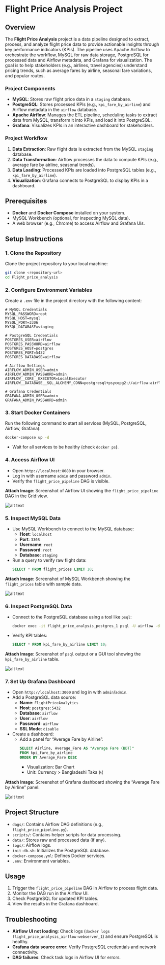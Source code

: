 # Flight Price Analysis Project

## Overview

The **Flight Price Analysis** project is a data pipeline designed to extract, process, and analyze flight price data to provide actionable insights through key performance indicators (KPIs). The pipeline uses Apache Airflow to orchestrate the workflow, MySQL for raw data storage, PostgreSQL for processed data and Airflow metadata, and Grafana for visualization. The goal is to help stakeholders (e.g., airlines, travel agencies) understand pricing trends, such as average fares by airline, seasonal fare variations, and popular routes.

### Project Components

- **MySQL**: Stores raw flight price data in a `staging` database.
- **PostgreSQL**: Stores processed KPIs (e.g., `kpi_fare_by_airline`) and Airflow metadata in the `airflow` database.
- **Apache Airflow**: Manages the ETL pipeline, scheduling tasks to extract data from MySQL, transform it into KPIs, and load it into PostgreSQL.
- **Grafana**: Visualizes KPIs in an interactive dashboard for stakeholders.

### Project Workflow

1. **Data Extraction**: Raw flight data is extracted from the MySQL `staging` database.
2. **Data Transformation**: Airflow processes the data to compute KPIs (e.g., average fare by airline, seasonal trends).
3. **Data Loading**: Processed KPIs are loaded into PostgreSQL tables (e.g., `kpi_fare_by_airline`).
4. **Visualization**: Grafana connects to PostgreSQL to display KPIs in a dashboard.

## Prerequisites

- **Docker** and **Docker Compose** installed on your system.
- MySQL Workbench (optional, for inspecting MySQL data).
- A web browser (e.g., Chrome) to access Airflow and Grafana UIs.

## Setup Instructions

### 1. Clone the Repository
Clone the project repository to your local machine:
```bash
git clone <repository-url>
cd Flight_price_analysis
```

### 2. Configure Environment Variables
Create a `.env` file in the project directory with the following content:
```
# MySQL Credentials
MYSQL_PASSWORD=root
MYSQL_HOST=mysql
MYSQL_PORT=3306
MYSQL_DATABASE=staging

# PostgreSQL Credentials
POSTGRES_USER=airflow
POSTGRES_PASSWORD=airflow
POSTGRES_HOST=postgres
POSTGRES_PORT=5432
POSTGRES_DATABASE=airflow

# Airflow Settings
AIRFLOW_ADMIN_USER=admin
AIRFLOW_ADMIN_PASSWORD=admin
AIRFLOW__CORE__EXECUTOR=LocalExecutor
AIRFLOW__DATABASE__SQL_ALCHEMY_CONN=postgresql+psycopg2://airflow:airflow@postgres:5432/airflow

# Grafana Credentials
GRAFANA_ADMIN_USER=admin
GRAFANA_ADMIN_PASSWORD=admin
```

### 3. Start Docker Containers
Run the following command to start all services (MySQL, PostgreSQL, Airflow, Grafana):
```bash
docker-compose up -d
```
- Wait for all services to be healthy (check `docker ps`).

### 4. Access Airflow UI
- Open `http://localhost:8080` in your browser.
- Log in with username `admin` and password `admin`.
- Verify the `flight_price_pipeline` DAG is visible.

**Attach Image**: Screenshot of Airflow UI showing the `flight_price_pipeline` DAG in the Grid view. 
 
![alt text](images/AirflowUI1.png)

### 5. Inspect MySQL Data
- Use MySQL Workbench to connect to the MySQL database:
  - **Host**: `localhost`
  - **Port**: `3308`
  - **Username**: `root`
  - **Password**: `root`
  - **Database**: `staging`
- Run a query to verify raw flight data:
  ```sql
  SELECT * FROM flight_prices LIMIT 10;
  ```

**Attach Image**: Screenshot of MySQL Workbench showing the `flight_prices` table with sample data.
 
![alt text](images/Workbench.png)

### 6. Inspect PostgreSQL Data
- Connect to the PostgreSQL database using a tool like `psql`:
  ```bash
  docker exec -it flight_price_analysis_postgres_1 psql -U airflow -d airflow
  ```
- Verify KPI tables:
  ```sql
  SELECT * FROM kpi_fare_by_airline LIMIT 10;
  ```

**Attach Image**: Screenshot of `psql` output or a GUI tool showing the `kpi_fare_by_airline` table.

![alt text](images/Postgres.png)

### 7. Set Up Grafana Dashboard
- Open `http://localhost:3000` and log in with `admin`/`admin`.
- Add a PostgreSQL data source:
  - **Name**: `FlightPriceAnalytics`
  - **Host**: `postgres:5432`
  - **Database**: `airflow`
  - **User**: `airflow`
  - **Password**: `airflow`
  - **SSL Mode**: `disable`
- Create a dashboard:
  - Add a panel for “Average Fare by Airline”:
    ```sql
    SELECT Airline, Average_Fare AS "Average Fare (BDT)"
    FROM kpi_fare_by_airline
    ORDER BY Average_Fare DESC
    ```
    - Visualization: Bar Chart
    - Unit: Currency > Bangladeshi Taka (৳)

**Attach Image**: Screenshot of Grafana dashboard showing the “Average Fare by Airline” panel.

![alt text](images/Dashboard.png)

## Project Structure

- `dags/`: Contains Airflow DAG definitions (e.g., `flight_price_pipeline.py`).
- `scripts/`: Contains helper scripts for data processing.
- `data/`: Stores raw and processed data (if any).
- `logs/`: Airflow logs.
- `init-db.sh`: Initializes the PostgreSQL database.
- `docker-compose.yml`: Defines Docker services.
- `.env`: Environment variables.

## Usage

1. Trigger the `flight_price_pipeline` DAG in Airflow to process flight data.
2. Monitor the DAG run in the Airflow UI.
3. Check PostgreSQL for updated KPI tables.
4. View the results in the Grafana dashboard.

## Troubleshooting

- **Airflow UI not loading**: Check logs (`docker logs flight_price_analysis_airflow-webserver_1`) and ensure PostgreSQL is healthy.
- **Grafana data source error**: Verify PostgreSQL credentials and network connectivity.
- **DAG failures**: Check task logs in Airflow UI for errors.

